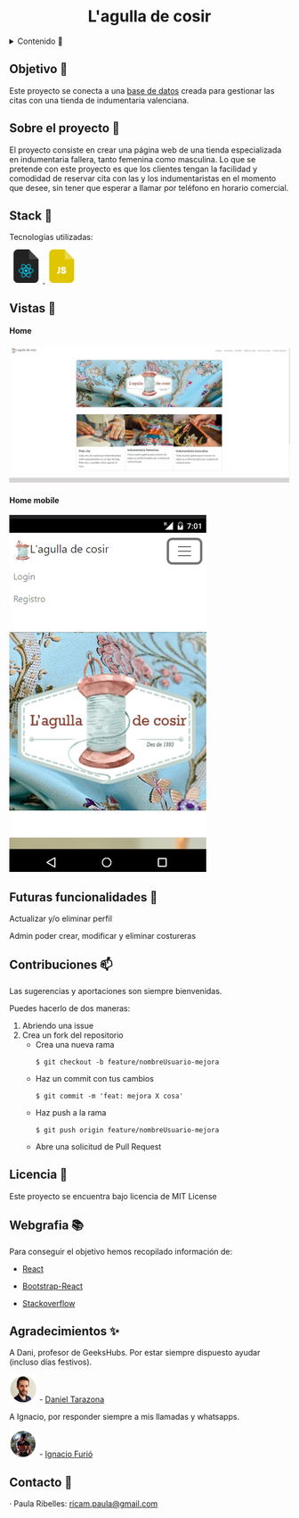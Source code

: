 <h1 align="center"> L'agulla de cosir </h1>

<details>
  <summary>Contenido 📝</summary>
  <ol>
    <li><a href="#objetivo">Objetivo</a></li>
    <li><a href="#sobre-el-proyecto">Sobre el proyecto</a></li>
    <li><a href="#stack">Stack</a></li>
    <li><a href="#futuras-funcionalidades">Futuras funcionalidades</a></li>
    <li><a href="#licencia">Licencia</a></li>
    <li><a href="#webgrafia">Webgrafia</a></li>
    <li><a href="#desarrollo">Desarrollo</a></li>
    <li><a href="#agradecimientos">Agradecimientos</a></li>
    <li><a href="#contacto">Contacto</a></li>
  </ol>
</details>

## Objetivo 🎯
Este proyecto se conecta a una <a href="https://github.com/PaulaRibelles/back-web-L-agulla-de-cosir">base de datos</a> creada para gestionar las citas con una tienda de indumentaria valenciana.

## Sobre el proyecto 🔎
El proyecto consiste en crear una página web de una tienda especializada en indumentaria fallera, tanto femenina como masculina.
Lo que se pretende con este proyecto es que los clientes tengan la facilidad y comodidad de reservar cita con las y los indumentaristas en el momento que desee, sin tener que esperar a llamar por teléfono en horario comercial. 
  

## Stack :paperclip:

Tecnologías utilizadas:

<div>
<a href="https://react.dev/">
    <img src= "./src/img/react-file.png" width="60"/>
</a>

</a>
<a href="https://developer.mozilla.org/es/docs/Web/JavaScript">
    <img src= "./src/img/js-file.png" width="60"/>
</a>
 </div>

## Vistas :eyes:
 
<h4>Home</h4>
<img src="./src/img/home.png">
<h4>Home mobile</h4>
<img src="./src/img/home-mvl.png">

## Futuras funcionalidades :pencil:
<p>Actualizar y/o eliminar perfil </p>
<p>Admin poder crear, modificar y eliminar costureras </p>

## Contribuciones :mailbox:
Las sugerencias y aportaciones son siempre bienvenidas.  

Puedes hacerlo de dos maneras:

1. Abriendo una issue
2. Crea un fork del repositorio
    - Crea una nueva rama  
        ```
        $ git checkout -b feature/nombreUsuario-mejora
        ```
    - Haz un commit con tus cambios 
        ```
        $ git commit -m 'feat: mejora X cosa'
        ```
    - Haz push a la rama 
        ```
        $ git push origin feature/nombreUsuario-mejora
        ```
    - Abre una solicitud de Pull Request

## Licencia :scroll:
Este proyecto se encuentra bajo licencia de MIT License

## Webgrafia :books:
Para conseguir el objetivo hemos recopilado información de:

- <a href="https://react.dev/">React</a>

- <a href="https://react-bootstrap.github.io/">Bootstrap-React</a>

- <a href="https://stackoverflow.com">Stackoverflow</a>

## Agradecimientos :sparkles:

A Dani, profesor de GeeksHubs. Por estar siempre dispuesto ayudar (incluso días festivos).

<div>
<img src= "./src/img/Datata.png" width="50"/>
- <a href="https://github.com/datata">Daniel Tarazona</a>
</div>

 A Ignacio, por responder siempre a mis llamadas y whatsapps. 

<div>
<img src= "./src/img/ignacio.png" width="50"/>
- <a href="https://github.com/IgnacioFurio">Ignacio Furió</a>
</div>



## Contacto :email:

· Paula Ribelles: ricam.paula@gmail.com